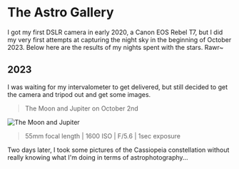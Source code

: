 # The Astro Gallery

I got my first DSLR camera in early 2020, a Canon EOS Rebel T7, but I did my very first attempts at capturing the night sky in the beginning of October 2023. Below here are the results of my nights spent with the stars. Rawr~

## 2023

I was waiting for my intervalometer to get delivered, but still decided to get the camera and tripod out and get some images.

> The Moon and Jupiter on October 2nd

![The Moon and Jupiter](./2023/2023-10-02%20Moon%20and%20Jupiter.png)

> 55mm focal length | 1600 ISO | F/5.6 | 1sec exposure

Two days later, I took some pictures of the Cassiopeia constellation without really knowing what I'm doing in terms of astrophotography...
